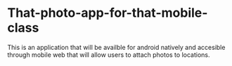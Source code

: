 That-photo-app-for-that-mobile-class
====================================

This is an application that will be availble for android natively and accesible through mobile web that will allow users to attach photos to locations.
